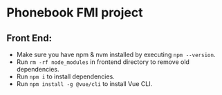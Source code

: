 # Phonebook FMI project

## Front End:
- Make sure you have npm & nvm installed by executing `npm --version`.
- Run `rm -rf node_modules` in frontend directory to remove old dependencies.
- Run `npm i` to install dependencies.
- Run `npm install -g @vue/cli` to install Vue CLI.